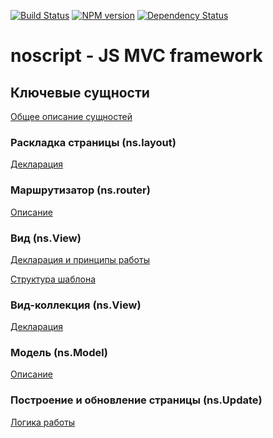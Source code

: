 [![Build Status](https://travis-ci.org/yandex-ui/noscript.png?branch=master)](https://travis-ci.org/yandex-ui/noscript)
[![NPM version](https://badge.fury.io/js/noscript.png)](http://badge.fury.io/js/noscript)
[![Dependency Status](https://david-dm.org/yandex-ui/noscript.png)](https://david-dm.org/yandex-ui/noscript)
# noscript - JS MVC framework

## Ключевые сущности

[Общее описание сущностей](/yandex-ui/noscript/blob/master/doc/entities.md)

### Раскладка страницы (ns.layout)

[Декларация](/yandex-ui/noscript/blob/master/doc/ns.layout.md)

### Маршрутизатор (ns.router)

[Описание](/yandex-ui/noscript/blob/master/doc/ns.router.md)

### Вид (ns.View)

[Декларация и принципы работы](/yandex-ui/noscript/blob/master/doc/ns.view.md)

[Структура шаблона](/yandex-ui/noscript/blob/master/doc/ns.view.yate.md)

### Вид-коллекция (ns.View)

[Декларация](/yandex-ui/noscript/blob/master/doc/ns.viewCollection.md)

### Модель (ns.Model)

[Описание](/doc/ns.model.md)

### Построение и обновление страницы (ns.Update)

[Логика работы](/yandex-ui/noscript/wiki/Логика-построения-и-обновления-страницы)
